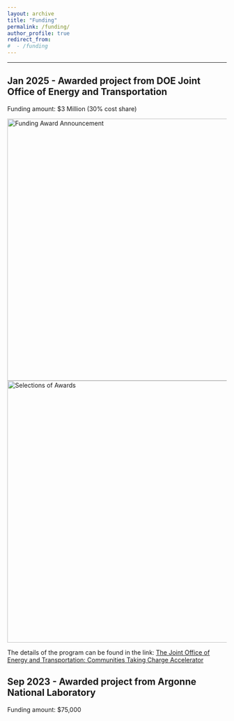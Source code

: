```yaml
---
layout: archive
title: "Funding"
permalink: /funding/
author_profile: true
redirect_from:
#  - /funding
---
```


---





**Jan 2025** - Awarded project from **DOE Joint Office of Energy and Transportation**
-----
Funding amount: $3 Million (30% cost share)

<img src="../images/DOE_award_1.jpg" alt="Funding Award Announcement" width="600">
<img src="../images/DOE_award_2.jpg" alt="Selections of Awards" width="600">


The details of the program can be found in the link: [The Joint Office of Energy and Transportation: Communities Taking Charge Accelerator](https://driveelectric.gov/communities-taking-charge)


**Sep 2023** - Awarded project from **Argonne National Laboratory**
-----
Funding amount: $75,000
